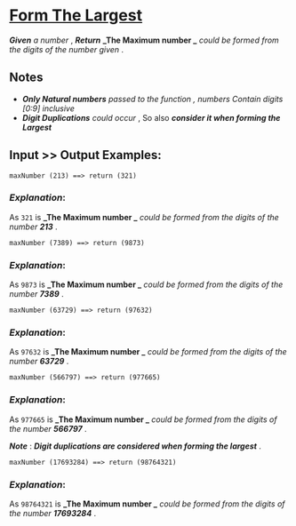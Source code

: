 # [Form The Largest ](https://www.codewars.com/kata/form-the-largest "https://www.codewars.com/kata/5a4ea304b3bfa89a9900008e")

**_Given_**   *a number* , **_Return_**  **_The Maximum number _**  *could be formed from the digits of the number given* . 

## Notes

* **_Only Natural numbers_** *passed to the function , numbers Contain digits [0:9] inclusive*
* **_Digit Duplications_** *could occur* , So also **_consider it when forming the Largest_**

## Input >> Output Examples:

```
maxNumber (213) ==> return (321)
```

### **_Explanation_**:

As `321` is **_The Maximum number _**  *could be formed from the digits of the number   **_213_*** . 

```
maxNumber (7389) ==> return (9873)
```

### **_Explanation_**:

As `9873` is **_The Maximum number _**  *could be formed from the digits of the number  **_7389_*** . 

```
maxNumber (63729) ==> return (97632)
```

### **_Explanation_**:

As `97632` is **_The Maximum number _**  *could be formed from the digits of the number  **_63729_*** . 

```
maxNumber (566797) ==> return (977665)
```

### **_Explanation_**:

As `977665` is **_The Maximum number _**  *could be formed from the digits of the number  **_566797_*** .

**_Note_** : **_Digit duplications are considered when forming the largest_** . 


```
maxNumber (17693284) ==> return (98764321)
```

### **_Explanation_**:
 
As `98764321` is **_The Maximum number _**  *could be formed from the digits of the number  **_17693284_*** .